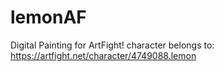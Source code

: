 # lemonAF

Digital Painting for ArtFight!
character belongs to: https://artfight.net/character/4749088.lemon
